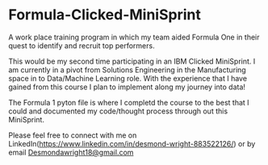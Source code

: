 # Formula-Clicked-MiniSprint
A work place training program in which my team aided Formula One in their quest to identify and recruit top performers.

This would be my second time participating in an IBM Clicked MiniSprint. I am currently in a pivot from Solutions Engineering in the Manufacturing space in to  Data/Machine Learning role. With the experience that I have gained from this course I plan to implement along my journey into data!

The Formula 1 pyton file is where I completd the course to the best that I could and documented my code/thought process through out this MiniSprint.

Please feel free to connect with me on LinkedIn(https://www.linkedin.com/in/desmond-wright-883522126/) or by email Desmondawright18@gmail.com

